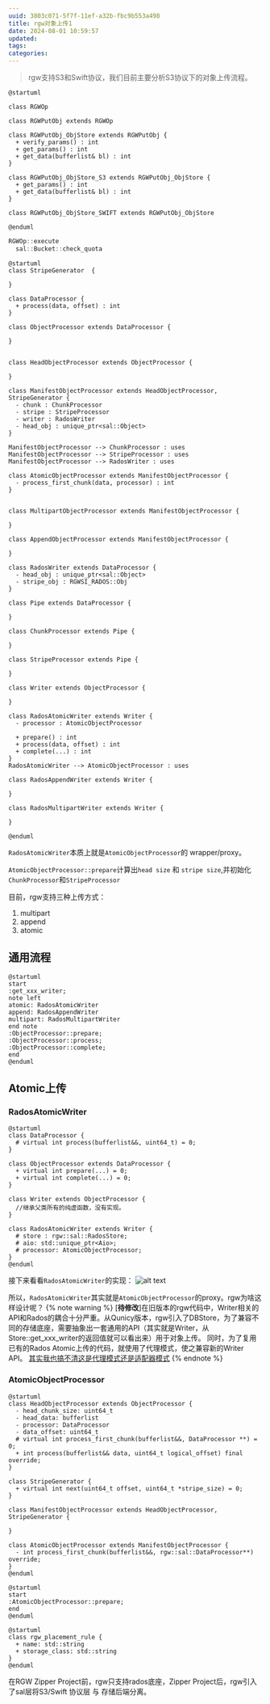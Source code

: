 ```yaml
---
uuid: 3803c071-5f7f-11ef-a32b-fbc9b553a498
title: rgw对象上传1
date: 2024-08-01 10:59:57
updated:
tags:
categories:
---
```


> rgw支持S3和Swift协议，我们目前主要分析S3协议下的对象上传流程。

```plantuml
@startuml

class RGWOp

class RGWPutObj extends RGWOp

class RGWPutObj_ObjStore extends RGWPutObj {
  + verify_params() : int
  + get_params() : int
  + get_data(bufferlist& bl) : int
}

class RGWPutObj_ObjStore_S3 extends RGWPutObj_ObjStore {
  + get_params() : int
  + get_data(bufferlist& bl) : int
}

class RGWPutObj_ObjStore_SWIFT extends RGWPutObj_ObjStore

@enduml
```


```c++
RGWOp::execute
  sal::Bucket::check_quota

```


```plantuml
@startuml
class StripeGenerator  {

}

class DataProcessor {
  + process(data, offset) : int
}

class ObjectProcessor extends DataProcessor {

}


class HeadObjectProcessor extends ObjectProcessor {

}

class ManifestObjectProcessor extends HeadObjectProcessor, StripeGenerator {
  - chunk : ChunkProcessor
  - stripe : StripeProcessor
  - writer : RadosWriter
  - head_obj : unique_ptr<sal::Object>
}

ManifestObjectProcessor --> ChunkProcessor : uses
ManifestObjectProcessor --> StripeProcessor : uses
ManifestObjectProcessor --> RadosWriter : uses

class AtomicObjectProcessor extends ManifestObjectProcessor {
  - process_first_chunk(data, processor) : int
}


class MultipartObjectProcessor extends ManifestObjectProcessor {
  
}

class AppendObjectProcessor extends ManifestObjectProcessor {
  
}

class RadosWriter extends DataProcessor {
  - head_obj : unique_ptr<sal::Object>
  - stripe_obj : RGWSI_RADOS::Obj
}

class Pipe extends DataProcessor {
  
}

class ChunkProcessor extends Pipe {

}

class StripeProcessor extends Pipe {

}

class Writer extends ObjectProcessor {

}

class RadosAtomicWriter extends Writer {
  - processor : AtomicObjectProcessor

  + prepare() : int
  + process(data, offset) : int
  + complete(...) : int
}
RadosAtomicWriter --> AtomicObjectProcessor : uses

class RadosAppendWriter extends Writer {

}

class RadosMultipartWriter extends Writer {

}

@enduml
```

`RadosAtomicWriter`本质上就是`AtomicObjectProcessor`的 wrapper/proxy。

`AtomicObjectProcessor::prepare`计算出`head size` 和 `stripe size`,并初始化`ChunkProcessor`和`StripeProcessor`



目前，rgw支持三种上传方式：
1. multipart
2. append
3. atomic


## 通用流程

```plantuml
@startuml
start
:get_xxx_writer;
note left
atomic: RadosAtomicWriter
append: RadosAppendWriter
multipart: RadosMultipartWriter
end note
:ObjectProcessor::prepare;
:ObjectProcessor::process;
:ObjectProcessor::complete;
end
@enduml
```

## Atomic上传
### RadosAtomicWriter
```plantuml
@startuml
class DataProcessor {
  # virtual int process(bufferlist&&, uint64_t) = 0;
}

class ObjectProcessor extends DataProcessor {
  + virtual int prepare(...) = 0;
  + virtual int complete(...) = 0;
}

class Writer extends ObjectProcessor {
  //继承父类所有的纯虚函数，没有实现。
}

class RadosAtomicWriter extends Writer {
  # store : rgw::sal::RadosStore;
  # aio: std::unique_ptr<Aio>;
  # processor: AtomicObjectProcessor;
}
@enduml
```

接下来看看`RadosAtomicWriter`的实现：
![alt text](image.png)

所以，`RadosAtomicWriter`其实就是`AtomicObjectProcessor`的proxy。rgw为啥这样设计呢？
{% note warning %}
[**待修改**]在旧版本的rgw代码中，Writer相关的API和Rados的耦合十分严重。从Qunicy版本，rgw引入了DBStore，为了兼容不同的存储底座，需要抽象出一套通用的API（其实就是Writer，从Store::get_xxx_writer的返回值就可以看出来）用于对象上传。
同时，为了复用已有的Rados Atomic上传的代码，就使用了代理模式，使之兼容新的Writer API。
[其实我也搞不清这是代理模式还是适配器模式](https://www.cnblogs.com/gocode/p/proxy-pattern-and-adapter-pattern.html)
{% endnote %}

### AtomicObjectProcessor

```plantuml
@startuml
class HeadObjectProcessor extends ObjectProcessor {
  - head_chunk_size: uint64_t
  - head_data: bufferlist
  - processor: DataProcessor
  - data_offset: uint64_t
  # virtual int process_first_chunk(bufferlist&&, DataProcessor **) = 0;
  + int process(bufferlist&& data, uint64_t logical_offset) final override;
}

class StripeGenerator {
  + virtual int next(uint64_t offset, uint64_t *stripe_size) = 0;
}

class ManifestObjectProcessor extends HeadObjectProcessor, StripeGenerator {

}

class AtomicObjectProcessor extends ManifestObjectProcessor {
  - int process_first_chunk(bufferlist&&, rgw::sal::DataProcessor**) override;
}
@enduml
```


```plantuml
@startuml
start
:AtomicObjectProcessor::prepare;
end
@enduml
```


```plantuml
@startuml
class rgw_placement_rule {
  + name: std::string
  + storage_class: std::string
}
@enduml
```
在RGW Zipper Project前，rgw只支持rados底座，Zipper Project后，rgw引入了sal层将S3/Swift 协议层 与 存储后端分离。

